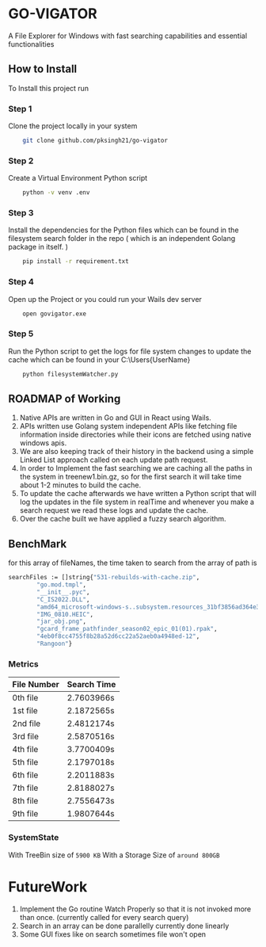 
# GO-VIGATOR

A File Explorer for Windows with  fast searching capabilities and essential functionalities 


## How to Install

To Install this project run

### Step 1
Clone the project locally in your system
```bash
    git clone github.com/pksingh21/go-vigator
```

### Step 2
Create a Virtual Environment Python script
```bash
    python -v venv .env
```

### Step 3
Install the dependencies for the Python files which can be found in the filesystem search folder in the repo ( which is an independent Golang package in itself. ) 
```bash
    pip install -r requirement.txt
```

### Step 4
Open up the Project or you could run your Wails dev server 
```bash
    open govigator.exe
```

### Step 5
Run the Python script to get the logs for file system changes to update the cache which can be found in your C:\Users\{UserName}
```bash
    python filesystemWatcher.py
```



## ROADMAP of Working

1. Native APIs are written in Go and GUI in React using Wails.
2. APIs written use Golang system independent APIs like fetching file information inside directories while their icons are fetched using native windows apis. 
3. We are also keeping track of their history in the backend using a simple Linked List approach called on each update path request.
4. In order to Implement the fast searching we are caching all the paths in the system in treenew1.bin.gz, so for the first search it will take time about 1-2 minutes to build the cache.
5. To update the cache afterwards we have written a Python script that will log the updates in the file system in realTime and whenever you make a search request we read these logs and update the cache.
6. Over the cache built we have applied a fuzzy search algorithm.

## BenchMark
for this array of fileNames, the time taken to search from the array of path is 
```bash
searchFiles := []string{"531-rebuilds-with-cache.zip",
		"go.mod.tmpl",
		"__init__.pyc",
		"C_IS2022.DLL",
		"amd64_microsoft-windows-s..subsystem.resources_31bf3856ad364e35_10.0.22621.1_en-gb_4dd2e2d1170109f9.manifest",
		"IMG_0810.HEIC",
		"jar_obj.png",
		"gcard_frame_pathfinder_season02_epic_01(01).rpak",
		"4eb0f8cc4755f8b28a52d6cc22a52aeb0a4948ed-12",
		"Rangoon"}
```
### Metrics
| File Number | Search Time |
|-------------|-------------|
| 0th file    | 2.7603966s  |
| 1st file    | 2.1872565s  |
| 2nd file    | 2.4812174s  |
| 3rd file    | 2.5870516s  |
| 4th file    | 3.7700409s  |
| 5th file    | 2.1797018s  |
| 6th file    | 2.2011883s  |
| 7th file    | 2.8188027s  |
| 8th file    | 2.7556473s  |
| 9th file    | 1.9807644s  |

### SystemState
With TreeBin size of `5900 KB`
With a Storage Size of `around 800GB`

# FutureWork
1. Implement the Go routine Watch Properly so that it is not invoked more than once. (currently called for every search query)
2. Search in an array can be done parallelly currently done linearly
3. Some GUI fixes like on search sometimes file won't open
